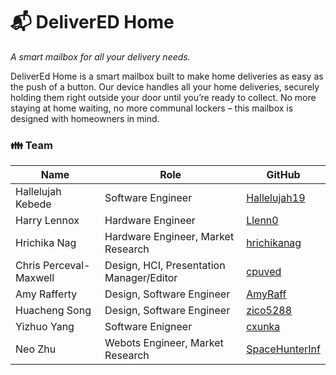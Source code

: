 # :mailbox_with_mail: DeliverED Home
_A smart mailbox for all your delivery needs._

DeliverEd Home is a smart mailbox built to make home deliveries as easy as the push of a button. Our device handles all your home deliveries, securely holding them right outside your door until you’re ready to collect. No more staying at home waiting, no more communal lockers – this mailbox is designed with homeowners in mind.

### :family: Team
| Name | Role | GitHub |
| ------------- | ------------- | ------------- |
| Hallelujah Kebede | Software Engineer | [Hallelujah19](https://github.com/Hallelujah19) |
| Harry Lennox | Hardware Engineer | [Llenn0](https://github.com/Llenn0) |
| Hrichika Nag | Hardware Engineer, Market Research | [hrichikanag](https://github.com/hrichikanag) |
| Chris Perceval-Maxwell | Design, HCI, Presentation Manager/Editor | [cpuved](https://github.com/cpuved) |
| Amy Rafferty | Design, Software Engineer | [AmyRaff](https://github.com/AmyRaff) |
| Huacheng Song | Design, Software Engineer | [zico5288](https://github.com/zico5288) |
| Yizhuo Yang | Software Enigneer | [cxunka](https://github.com/cxunka) |
| Neo Zhu | Webots Engineer, Market Research | [SpaceHunterInf](https://github.com/SpaceHunterInf) |
